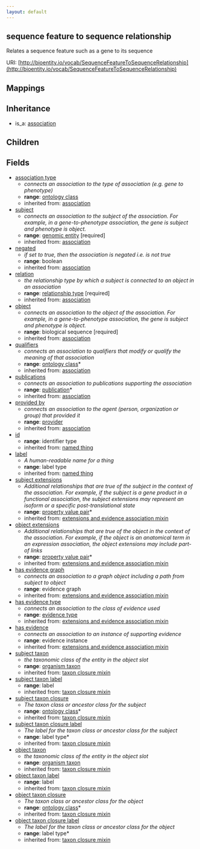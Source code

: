 ```yaml
---
layout: default
---
```


## sequence feature to sequence relationship


Relates a sequence feature such as a gene to its sequence

URI: [http://bioentity.io/vocab/SequenceFeatureToSequenceRelationship](http://bioentity.io/vocab/SequenceFeatureToSequenceRelationship)
## Mappings


## Inheritance

 *  is_a: [association](Association.html)

## Children



## Fields

 * [association type](association_type.html)
    * _connects an association to the type of association (e.g. gene to phenotype)_
    * __range__: [ontology class](OntologyClass.html)
    * inherited from: [association](Association.html)
 * [subject](subject.html)
    * _connects an association to the subject of the association. For example, in a gene-to-phenotype association, the gene is subject and phenotype is object._
    * __range__: [genomic entity](GenomicEntity.html) [required]
    * inherited from: [association](Association.html)
 * [negated](negated.html)
    * _if set to true, then the association is negated i.e. is not true_
    * __range__: boolean
    * inherited from: [association](Association.html)
 * [relation](relation.html)
    * _the relationship type by which a subject is connected to an object in an association_
    * __range__: [relationship type](RelationshipType.html) [required]
    * inherited from: [association](Association.html)
 * [object](object.html)
    * _connects an association to the object of the association. For example, in a gene-to-phenotype association, the gene is subject and phenotype is object._
    * __range__: biological sequence [required]
    * inherited from: [association](Association.html)
 * [qualifiers](qualifiers.html)
    * _connects an association to qualifiers that modify or qualify the meaning of that association_
    * __range__: [ontology class](OntologyClass.html)*
    * inherited from: [association](Association.html)
 * [publications](publications.html)
    * _connects an association to publications supporting the association_
    * __range__: [publication](Publication.html)*
    * inherited from: [association](Association.html)
 * [provided by](provided_by.html)
    * _connects an association to the agent (person, organization or group) that provided it_
    * __range__: [provider](Provider.html)
    * inherited from: [association](Association.html)
 * [id](id.html)
    * __range__: identifier type
    * inherited from: [named thing](NamedThing.html)
 * [label](label.html)
    * _A human-readable name for a thing_
    * __range__: label type
    * inherited from: [named thing](NamedThing.html)
 * [subject extensions](subject_extensions.html)
    * _Additional relationships that are true of the subject in the context of the association. For example, if the subject is a gene product in a functional association, the subject extensions may represent  an isoform or a specific post-translational state_
    * __range__: [property value pair](PropertyValuePair.html)*
    * inherited from: [extensions and evidence association mixin](ExtensionsAndEvidenceAssociationMixin.html)
 * [object extensions](object_extensions.html)
    * _Additional relationships that are true of the object in the context of the association. For example, if the object is an anatomical term in an expression association, the object extensions may include part-of links_
    * __range__: [property value pair](PropertyValuePair.html)*
    * inherited from: [extensions and evidence association mixin](ExtensionsAndEvidenceAssociationMixin.html)
 * [has evidence graph](has_evidence_graph.html)
    * _connects an association to a graph object including a path from subject to object_
    * __range__: evidence graph
    * inherited from: [extensions and evidence association mixin](ExtensionsAndEvidenceAssociationMixin.html)
 * [has evidence type](has_evidence_type.html)
    * _connects an association to the class of evidence used_
    * __range__: [evidence type](EvidenceType.html)
    * inherited from: [extensions and evidence association mixin](ExtensionsAndEvidenceAssociationMixin.html)
 * [has evidence](has_evidence.html)
    * _connects an association to an instance of supporting evidence_
    * __range__: evidence instance
    * inherited from: [extensions and evidence association mixin](ExtensionsAndEvidenceAssociationMixin.html)
 * [subject taxon](subject_taxon.html)
    * _the taxonomic class of the entity in the object slot_
    * __range__: [organism taxon](OrganismTaxon.html)
    * inherited from: [taxon closure mixin](TaxonClosureMixin.html)
 * [subject taxon label](subject_taxon_label.html)
    * __range__: label
    * inherited from: [taxon closure mixin](TaxonClosureMixin.html)
 * [subject taxon closure](subject_taxon_closure.html)
    * _The taxon class or ancestor class for the subject_
    * __range__: [ontology class](OntologyClass.html)*
    * inherited from: [taxon closure mixin](TaxonClosureMixin.html)
 * [subject taxon closure label](subject_taxon_closure_label.html)
    * _The label for the taxon class or ancestor class for the subject_
    * __range__: label type*
    * inherited from: [taxon closure mixin](TaxonClosureMixin.html)
 * [object taxon](object_taxon.html)
    * _the taxonomic class of the entity in the object slot_
    * __range__: [organism taxon](OrganismTaxon.html)
    * inherited from: [taxon closure mixin](TaxonClosureMixin.html)
 * [object taxon label](object_taxon_label.html)
    * __range__: label
    * inherited from: [taxon closure mixin](TaxonClosureMixin.html)
 * [object taxon closure](object_taxon_closure.html)
    * _The taxon class or ancestor class for the object_
    * __range__: [ontology class](OntologyClass.html)*
    * inherited from: [taxon closure mixin](TaxonClosureMixin.html)
 * [object taxon closure label](object_taxon_closure_label.html)
    * _The label for the taxon class or ancestor class for the object_
    * __range__: label type*
    * inherited from: [taxon closure mixin](TaxonClosureMixin.html)
